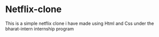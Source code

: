 # Netflix-clone
This is a simple netflix clone i have made using Html and Css under the bharat-intern internship program
